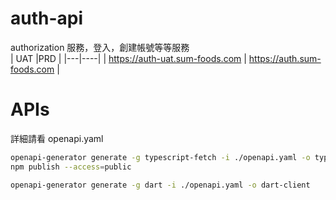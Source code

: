 # auth-api

authorization 服務，登入，創建帳號等等服務  
| UAT |PRD |
|---|----|
| https://auth-uat.sum-foods.com | https://auth.sum-foods.com |

# APIs

詳細請看 openapi.yaml

```bash
openapi-generator generate -g typescript-fetch -i ./openapi.yaml -o typescript-fetch --additional-properties=npmName=@universalmacro/auth-ts-sdk
npm publish --access=public
```

```bash
openapi-generator generate -g dart -i ./openapi.yaml -o dart-client
```
